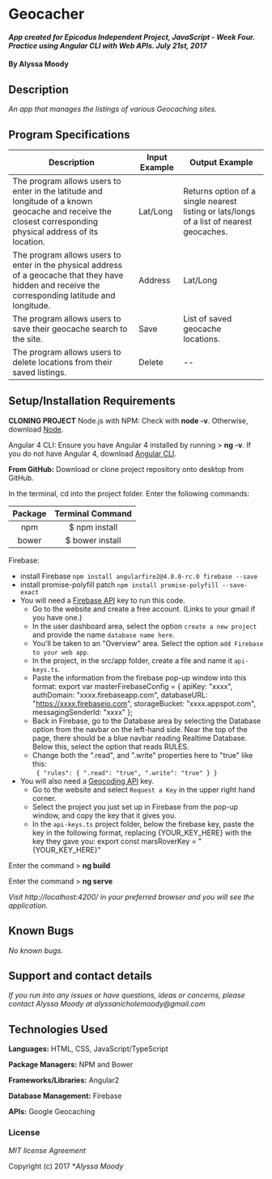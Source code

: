 # Geocacher

#### _App created for Epicodus Independent Project, JavaScript - Week Four. Practice using Angular CLI with Web APIs. July 21st, 2017_

#### By **Alyssa Moody**

## Description

_An app that manages the listings of various Geocaching sites._

## Program Specifications

| Description  | Input Example | Output Example |
| ------------- | ------------- | ------------- |
| The program allows users to enter in the latitude and longitude of a known geocache and receive the closest corresponding physical address of its location.  | Lat/Long  | Returns option of a single nearest listing or lats/longs of a list of nearest geocaches.  |
| The program allows users to enter in the physical address of a geocache that they have hidden and receive the corresponding latitude and longitude.  | Address  | Lat/Long  |
| The program allows users to save their geocache search to the site.  | Save  | List of saved geocache locations.  |
| The program allows users to delete locations from their saved listings.  | Delete  | --  |

## Setup/Installation Requirements

**CLONING PROJECT**
Node.js with NPM: Check with **node -v**. Otherwise, download [Node](https://nodejs.org/en/download/).

Angular 4 CLI: Ensure you have Angular 4 installed by running > **ng -v**. If you do not have Angular 4, download [Angular CLI](https://github.com/angular/angular-cli).

**From GitHub:** Download or clone project repository onto desktop from GitHub.

In the terminal, cd into the project folder. Enter the following commands:

| Package | Terminal Command |
|:---:|:---:|
| npm |$ npm install |
| bower |$ bower install |

Firebase:
- install Firebase `npm install angularfire2@4.0.0-rc.0 firebase --save`
- install promise-polyfill patch `npm install promise-polyfill --save-exact`
- You will need a [Firebase API](https://firebase.google.com/) key to run this code.
    - Go to the website and create a free account. (Links to your gmail if you have one.)
    - In the user dashboard area, select the option `create a new project` and provide the name `database name here`.
    - You'll be taken to an "Overview" area. Select the option `add Firebase to your web app`.
    - In the project, in the src/app folder, create a file and name it `api-keys.ts`.
    - Paste the information from the firebase pop-up window into this format:
          export var masterFirebaseConfig = {
          apiKey: "xxxx",
          authDomain: "xxxx.firebaseapp.com",
          databaseURL: "https://xxxx.firebaseio.com",
          storageBucket: "xxxx.appspot.com",
          messagingSenderId: "xxxx"
          };
    - Back in Firebase, go to the Database area by selecting the Database option from the navbar on the left-hand side. Near the top of the page, there should be a blue navbar reading Realtime Database. Below this, select the option that reads RULES.
    - Change both the ".read", and ".write" properties here to "true" like this:<br> `
    {
      "rules": {
        ".read": "true",
        ".write": "true"
      }
    }`
- You will also need a [Geocoding API](https://developers.google.com/maps/documentation/geocoding/start) key.
  - Go to the website and select `Request a Key` in the upper right hand corner.
  - Select the project you just set up in Firebase from the pop-up window, and copy the key that it gives you.
  - In the `api-keys.ts` project folder, below the firebase key, paste the key in the following format, replacing {YOUR_KEY_HERE} with the key they gave you:
          export const marsRoverKey = "{YOUR_KEY_HERE}"

Enter the command > **ng build**

Enter the command > **ng serve**

_Visit http://localhost:4200/ in your preferred browser and you will see the application._


## Known Bugs

_No known bugs._

## Support and contact details

_If you run into any issues or have questions, ideas or concerns, please contact Alyssa Moody at alyssanicholemoody@gmail.com_

## Technologies Used

**Languages:** HTML, CSS, JavaScript/TypeScript

**Package Managers:** NPM and Bower

**Frameworks/Libraries:** Angular2

**Database Management:** Firebase

**APIs:** Google Geocaching

### License

*MIT license Agreement*

Copyright (c) 2017 **_Alyssa Moody_*
